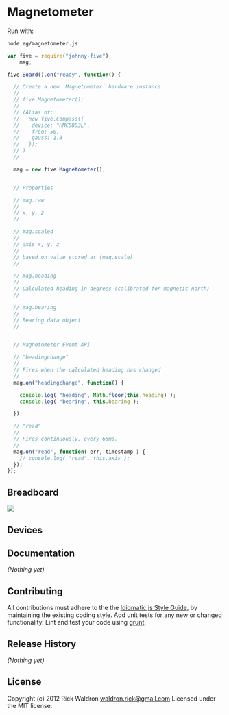 # Magnetometer

Run with:
```bash
node eg/magnetometer.js
```


```javascript
var five = require("johnny-five"),
    mag;

five.Board().on("ready", function() {

  // Create a new `Magnetometer` hardware instance.
  //
  // five.Magnetometer();
  //
  // (Alias of:
  //   new five.Compass({
  //    device: "HMC5883L",
  //    freq: 50,
  //    gauss: 1.3
  //   });
  // )
  //

  mag = new five.Magnetometer();


  // Properties

  // mag.raw
  //
  // x, y, z
  //

  // mag.scaled
  //
  // axis x, y, z
  //
  // based on value stored at (mag.scale)
  //

  // mag.heading
  //
  // Calculated heading in degrees (calibrated for magnetic north)
  //

  // mag.bearing
  //
  // Bearing data object
  //


  // Magnetometer Event API

  // "headingchange"
  //
  // Fires when the calculated heading has changed
  //
  mag.on("headingchange", function() {

    console.log( "heading", Math.floor(this.heading) );
    console.log( "bearing", this.bearing );

  });

  // "read"
  //
  // Fires continuously, every 66ms.
  //
  mag.on("read", function( err, timestamp ) {
    // console.log( "read", this.axis );
  });
});

```

## Breadboard

<img src="https://raw.github.com/rwldrn/johnny-five/master/docs/breadboard/magnetometer.png">




## Devices




## Documentation

_(Nothing yet)_









## Contributing
All contributions must adhere to the the [Idiomatic.js Style Guide](https://github.com/rwldrn/idiomatic.js),
by maintaining the existing coding style. Add unit tests for any new or changed functionality. Lint and test your code using [grunt](https://github.com/cowboy/grunt).

## Release History
_(Nothing yet)_

## License
Copyright (c) 2012 Rick Waldron <waldron.rick@gmail.com>
Licensed under the MIT license.

